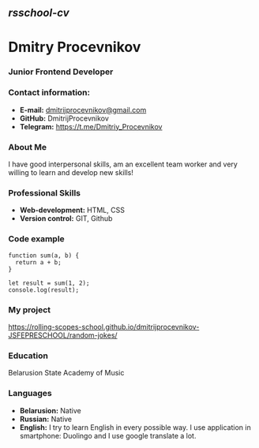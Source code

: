 ## *rsschool-cv*

# **Dmitry Procevnikov**

### Junior Frontend Developer

### **Contact information:**
+ **E-mail:** dmitrijprocevnikov@gmail.com
+ **GitHub:** DmitrijProcevnikov
+ **Telegram:** https://t.me/Dmitriy_Procevnikov

### **About Me**

I have good interpersonal skills, am an excellent team worker and very willing to learn and develop new skills!

### **Professional Skills**

+ **Web-development:** HTML, CSS
+ **Version control:** GIT, Github

### **Code example**
```
function sum(a, b) {
  return a + b;
}

let result = sum(1, 2);
console.log(result);
```

### **My project**

https://rolling-scopes-school.github.io/dmitrijprocevnikov-JSFEPRESCHOOL/random-jokes/

### **Education**

Belarusion State Academy of Music

### **Languages**

+ **Belarusion:** Native
+ **Russian:** Native
+ **English:** I try to learn English in every possible way. I use application in smartphone: Duolingo and I use google translate a lot.